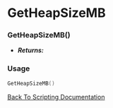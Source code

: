 # GetHeapSizeMB

### GetHeapSizeMB()
- ***Returns:*** 

### Usage

```Lua
GetHeapSizeMB()
```


[Back To Scripting Documentation](../README.md)
